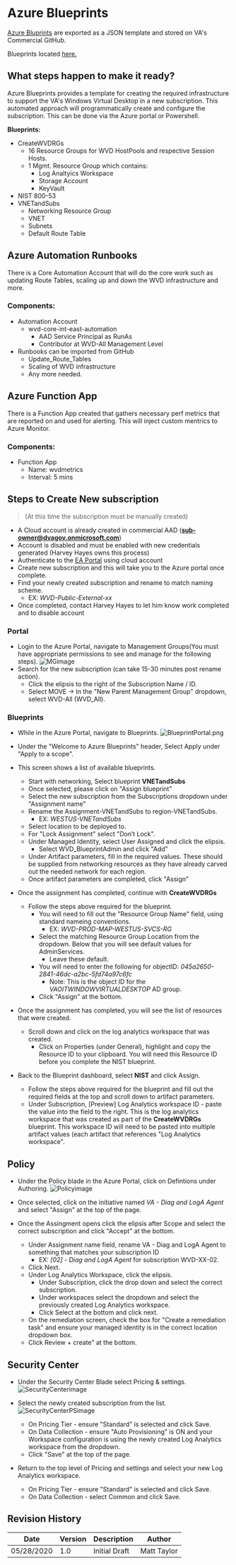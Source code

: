 # Azure Blueprints
[Azure Bluprints](https://docs.microsoft.com/en-us/azure/governance/blueprints/overview) are exported as a JSON template and stored on VA's Commercial GitHub.

Blueprints located [here.](https://github.com/department-of-veterans-affairs/windows-virtual-desktop/tree/dev/Blueprints)

## What steps happen to make it ready?
Azure Blueprints provides a template for creating the required infrastructure to support the VA's Windows Virtual Desktop in a new subscription. This automated approach will programmatically create and configure the subscription. This can be done via the Azure portal or Powershell.

**Blueprints:**
* CreateWVDRGs
    * 16 Resource Groups for WVD HostPools and respective Session Hosts.
    * 1 Mgmt. Resource Group which contains:
        * Log Analtyics Workspace
        * Storage Account
        * KeyVault
* NIST 800-53
* VNETandSubs
    * Networking Resource Group
    * VNET
    * Subnets
    * Default Route Table

## Azure Automation Runbooks
There is a Core Automation Account that will do the core work such as updating Route Tables, scaling up and down the WVD infrastructure and more.
### Components:
* Automation Account
  * wvd-core-int-east-automation
     * AAD Service Principal as RunAs
     * Contributor at WVD-All Management Level
* Runbooks can be imported from GitHub
  * Update_Route_Tables
  * Scaling of WVD infrastructure
  * Any more needed.    

## Azure Function App
There is a Function App created that gathers necessary perf metrics that are reported on and used for alerting.  This will inject custom mentrics to Azure Monitor.
### Components:
* Function App
    * Name: wvdmetrics
    * Interval: 5 mins    

## Steps to Create New subscription 
> (At this time the subscription must be manually created)
> 
* A Cloud account is already created in commercial AAD (**sub-owner@dvagov.onmicrosoft.com**)
* Account is disabled and must be enabled with new credentials generated (Harvey Hayes owns this process)
* Authenticate to the [EA Portal](https://ea.azure.com) using cloud account
* Create new subscription and this will take you to the Azure portal once complete.
* Find your newly created subscription and rename to match naming scheme. 
  	* EX: _WVD-Public-External-xx_
* Once completed, contact Harvey Hayes to let him know work completed and to disable account

### Portal
  * Login to the Azure Portal, navigate to Management Groups(You must have appropriate permissions to see and manage for the following steps).
  ![MGimage](/WVD/Pictures/MGPortal.png)
  * Search for the new subscription (can take 15-30 minutes post rename action).  
    * Click the elipsis to the right of the Subscription Name / ID.  
    * Select MOVE -> In the "New Parent Management Group" dropdown, select WVD-All (WVD_All).  

### Blueprints
* While in the Azure Portal, navigate to Blueprints. 
![BlueprintPortal.png](/WVD/Pictures/BlueprintsPortal.png)

* Under the "Welcome to Azure Blueprints" header, Select Apply under "Apply to a scope".
* This screen shows a list of available blueprints.  
  * Start with networking, Select blueprint **VNETandSubs**
  * Once selected, please click on "Assign blueprint"
  * Select the new subscription from the Subscriptions dropdown under "Assignment name"
  * Rename the Assignment-VNETandSubs to region-VNETandSubs. 
      * EX: _WESTUS-VNETandSubs_
  * Select location to be deployed to.  
  * For "Lock Assignment" select "Don’t Lock".  
  * Under Managed Identity, select User Assigned and click the elipsis.  
      * Select WVD_BlueprintAdmin and click "Add"
  * Under Artifact parameters, fill in the required values.  These should be supplied from networking resources as they have already carved out the needed network for each region.
  * Once artifact parameters are completed, click "Assign"
* Once the assignment has completed, continue with **CreateWVDRGs**
  * Follow the steps above required for the blueprint.  
      * You will need to fill out the "Resource Group Name" field, using standard nameing conventions. 
         * EX: _WVD-PROD-MAP-WESTUS-SVCS-RG_
      * Select the matching Resource Group Location from the dropdown.  Below that you will see default values for AdminServices.  
          * Leave these default.
      * You will need to enter the following for objectID: _045a2650-2841-46dc-a2bc-5fd74a97c6fc_
          * Note: This is the object ID for the _VAOITWINDOWVIRTUALDESKTOP_ AD group.
      * Click "Assign" at the bottom.
* Once the assignment has completed, you will see the list of resources that were created.  
  * Scroll down and click on the log analytics workspace that was created.
      * Click on Properties (under General), highlight and copy the Resource ID to your clipboard.  You will need this Resource ID before you complete the NIST blueprint.
* Back to the Blueprint dashboard, select **NIST** and click Assign.
  * Follow the steps above required for the blueprint and fill out the required fields at the top and scroll down to artifact parameters.
  * Under Subscription, [Preview] Log Analytics workspace ID - paste the value into the field to the right.  This is the log analytics workspace that was created as part of the **CreateWVDRGs** blueprint.  This workspace ID will need to be pasted into multiple artifact values (each artifact that references "Log Analytics workspace".

## Policy
* Under the Policy blade in the Azure Portal, click on Defintions under Authoring.
![Policyimage](/WVD/Pictures/PolicyPortal.png)

* Once selected, click on the initiative named _VA - Diag and LogA Agent_ and select "Assign" at the top of the page.  
* Once the Assingment opens click the elipsis after Scope and select the correct subscription and click "Accept" at the bottom.
    * Under Assignment name field, rename VA - Diag and LogA Agent to something that matches your subscription ID
        * EX: _[02] - Diag and LogA Agent_ for subscription WVD-XX-02.
    * Click Next.
    * Under Log Analytics Workspace, click the elipsis.
        * Under Subscription, click the drop down and select the correct subscription.
        * Under workspaces select the dropdown and select the previously created Log Analytics workspace.  
        * Click Select at the bottom and click next.  
    * On the remediation screen, check the box for "Create a remediation task" and ensure your managed identity is in the correct location dropdown box.  
    * Click Review + create" at the bottom.

## Security Center
* Under the Security Center Blade select Pricing & settings.  
![SecurityCenterimage](/WVD/Pictures/SecurityCenterPortal.png)

* Select the newly created subscription from the list.
![SecurityCenterPSimage](/WVD/Pictures/SecurityCenterPandS.png)

  * On Pricing Tier - ensure "Standard" is selected and click Save. 
  * On Data Collection - ensure "Auto Provisioning" is ON and your Workspace configuration is using the newly created Log Analytics workspace from the dropdown.
  * Click "Save" at the top of the page.
* Return to the top level of Pricing and settings and select your new Log Analytics workspace.
  * On Pricing Tier - ensure "Standard" is selected and click Save. 
  * On Data Collection - select Common and click Save.

## Revision History
Date | Version | Description | Author
-----|---------|-------------|-------
05/28/2020 | 1.0 | Initial Draft | Matt Taylor
